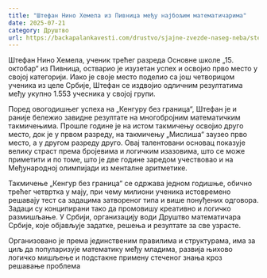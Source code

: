 ```yaml
---
title: "Штефан Нино Хемела из Пивница међу најбољим математичарима"
date: 2025-07-21
category: Друштво
url: https://backapalankavesti.com/drustvo/sjajne-zvezde-naseg-neba/stefan-nino-hemela-iz-pivnica-medju-najboljim-matematicarima/
---
```


Штефан Нино Хемела, ученик трећег разреда Основне школе „15. октобар“ из Пивница, остварио је изузетан успех и освојио прво место у својој категорији. Иако је своје место поделио са још четворицом ученика из целе Србије, Штефан се издвојио одличним резултатима међу укупно 1.553 учесника у својој групи.

Поред овогодишњег успеха на „Кенгуру без граница“, Штефан је и раније бележио завидне резултате на многобројним математичким такмичењима. Прошле године је на истом такмичењу освојио друго место, док је у првом разреду, на такмичењу „Мислиша“ заузео прво место, а у другом разреду друго. Овај талентовани основац показује велику страст према бројевима и логичким изазовима, што се може приметити и по томе, што је две године заредом учествовао и на Међународној олимпијади из менталне аритметике.

Такмичење „Кенгур без граница“ се одржава једном годишње, обично трећег четвртка у мају, при чему милиони ученика истовремено решавају тест са задацима затвореног типа и више понуђених одговора. Задаци су конципирани тако да промовишу креативно и логичко размишљање. У Србији, организацију води Друштво математичара Србије, које објављује задатке, решења и резултате за све узрасте.

Организовано је према јединственим правилима и структурама, има за циљ да популаризује математику међу младима, развија њихово логичко мишљење и подстакне примену стеченог знања кроз решавање проблема
